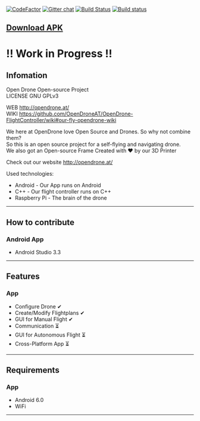 [![CodeFactor](https://www.codefactor.io/Content/badges/A.svg)](https://www.codefactor.io/repository/github/opendroneat/opendrone-app/overview/develop)
[![Gitter chat](https://badges.gitter.im/USER/REPO.png)](https://gitter.im/OpenDroneAT/Lobby "Gitter chat")
[![Build Status](https://dev.azure.com/OpenDrone/OpenDroneApp/_apis/build/status/OpenDroneAT.OpenDrone-App?branchName=develop)](https://dev.azure.com/OpenDrone/OpenDroneApp/_build/latest?definitionId=1&branchName=develop)
[![Build status](https://build.appcenter.ms/v0.1/apps/736a3266-4506-4c88-b3da-6e7072d02174/branches/master/badge)](https://appcenter.ms)  
## [Download APK](https://appcenter.ms/download?url=%2Fv0.1%2Fapps%2FOpenDrone%2FOpenDrone%2Fbuilds%2F4%2Fdownloads%2Fbuild)  

  
# !! Work in Progress !!  
## Infomation
  
Open Drone Open-source Project  
LICENSE GNU GPLv3  
  
WEB http://opendrone.at/  
WIKI  https://github.com/OpenDroneAT/OpenDrone-FlightController/wiki#our-fly-opendrone-wiki

We here at OpenDrone love Open Source and Drones. So why not combine them?  
So this is an open source project for a self-flying and navigating drone.  
We also got an Open-source Frame Created with ❤️ by our 3D Printer  

Check out our website http://opendrone.at/  

Used technologies:  
* Android - Our App runs on Android  
* C++ - Our flight controller runs on C++  
* Raspberry Pi - The brain of the drone  
---  
## How to contribute  
### Android App  
* Android Studio 3.3  
---  
## Features  
### App
* Configure Drone ✔  
* Create/Modify Flightplans ✔   
* GUI for Manual Flight ✔  
* Communication ⏳  
* GUI for Autonomous Flight ⏳  
* Cross-Platform App ⏳  
---  
## Requirements  
### App  
* Android 6.0  
* WiFi  
  
---
